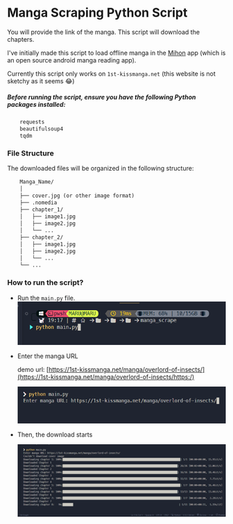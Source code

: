 # Manga Scraping Python Script

You will provide the link of the manga. This script will download the chapters.

I've initially made this script to load offline manga in the [Mihon](https://mihon.app/https:/) app (which is an open source android manga reading app).

Currently this script only works on `1st-kissmanga.net` (this website is not sketchy as it seems 😂)

##### Before running the script, ensure you have the following Python packages installed:

```
    requests
    beautifulsoup4
    tqdm
```

### File Structure

The downloaded files will be organized in the following structure:

```
    Manga_Name/
    │
    ├── cover.jpg (or other image format)
    ├── .nomedia
    ├── chapter_1/
    │   ├── image1.jpg
    │   ├── image2.jpg
    │   └── ...
    ├── chapter_2/
    │   ├── image1.jpg
    │   ├── image2.jpg
    │   └── ...
    └── ...
```

### How to run the script?

- Run the `main.py` file.
  ![](assets/20240815_191841_image.png)
- Enter the manga URL

  demo url: [https://1st-kissmanga.net/manga/overlord-of-insects/](https://1st-kissmanga.net/manga/overlord-of-insects/https:/)

  ![](assets/20240815_193050_image.png)
- Then, the download starts

  ![](assets/20240815_193648_image.png)
